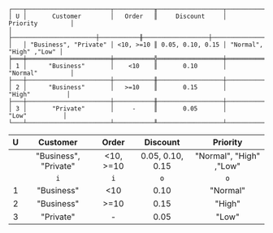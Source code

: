 ```text
┌───┬───────────────────────┬───────────╥──────────────────┬─────────────────────────┐
│ U │       Customer        │   Order   ║     Discount     │        Priority         │
│   ├───────────────────────┼───────────╫──────────────────┼─────────────────────────┤
│   │ "Business", "Private" │ <10, >=10 ║ 0.05, 0.10, 0.15 │ "Normal", "High" ,"Low" │
╞═══╪═══════════════════════╪═══════════╬══════════════════╪═════════════════════════╡
│ 1 │      "Business"       │    <10    ║       0.10       │        "Normal"         │
├───┼───────────────────────┼───────────╫──────────────────┼─────────────────────────┤
│ 2 │      "Business"       │   >=10    ║       0.15       │         "High"          │
├───┼───────────────────────┼───────────╫──────────────────┼─────────────────────────┤
│ 3 │       "Private"       │     -     ║       0.05       │          "Low"          │
└───┴───────────────────────┴───────────╨──────────────────┴─────────────────────────┘
```

| U |       Customer        |   Order   |     Discount     |        Priority         |
|:-:|:---------------------:|:---------:|:----------------:|:-----------------------:|
|   | "Business", "Private" | <10, >=10 | 0.05, 0.10, 0.15 | "Normal", "High" ,"Low" |
|   |          `i`          |    `i`    |       `o`        |           `o`           |
| 1 |      "Business"       |    <10    |       0.10       |        "Normal"         |
| 2 |      "Business"       |   >=10    |       0.15       |         "High"          |
| 3 |       "Private"       |     -     |       0.05       |          "Low"          |
